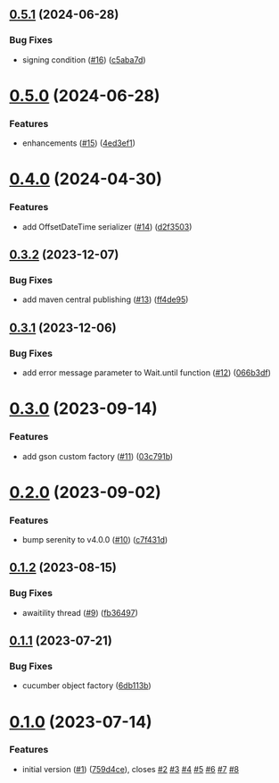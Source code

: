 ## [0.5.1](https://github.com/input-output-hk/atala-automation/compare/atala-automation-v0.5.0...atala-automation-v0.5.1) (2024-06-28)


### Bug Fixes

* signing condition ([#16](https://github.com/input-output-hk/atala-automation/issues/16)) ([c5aba7d](https://github.com/input-output-hk/atala-automation/commit/c5aba7d65891e5d67e95bc2d5c5dc2ba812fb1bf))

# [0.5.0](https://github.com/input-output-hk/atala-automation/compare/atala-automation-v0.4.0...atala-automation-v0.5.0) (2024-06-28)


### Features

* enhancements ([#15](https://github.com/input-output-hk/atala-automation/issues/15)) ([4ed3ef1](https://github.com/input-output-hk/atala-automation/commit/4ed3ef15e7d75883a448627d676b24be4aa41e72))

# [0.4.0](https://github.com/input-output-hk/atala-automation/compare/atala-automation-v0.3.2...atala-automation-v0.4.0) (2024-04-30)


### Features

* add OffsetDateTime serializer ([#14](https://github.com/input-output-hk/atala-automation/issues/14)) ([d2f3503](https://github.com/input-output-hk/atala-automation/commit/d2f3503db45d13fcd30f87bd6c37c3aae1858a54))

## [0.3.2](https://github.com/input-output-hk/atala-automation/compare/atala-automation-v0.3.1...atala-automation-v0.3.2) (2023-12-07)


### Bug Fixes

* add maven central publishing ([#13](https://github.com/input-output-hk/atala-automation/issues/13)) ([ff4de95](https://github.com/input-output-hk/atala-automation/commit/ff4de9539880a3fed4bb2f7b670ebf81c00add2b))

## [0.3.1](https://github.com/input-output-hk/atala-automation/compare/atala-automation-v0.3.0...atala-automation-v0.3.1) (2023-12-06)


### Bug Fixes

* add error message parameter to Wait.until function ([#12](https://github.com/input-output-hk/atala-automation/issues/12)) ([066b3df](https://github.com/input-output-hk/atala-automation/commit/066b3dfc1f891cad09b1889d845f1e4a9995f167))

# [0.3.0](https://github.com/input-output-hk/atala-automation/compare/atala-automation-v0.2.0...atala-automation-v0.3.0) (2023-09-14)


### Features

* add gson custom factory ([#11](https://github.com/input-output-hk/atala-automation/issues/11)) ([03c791b](https://github.com/input-output-hk/atala-automation/commit/03c791bbd3dff9b8d828184844c46f8e90e67532))

# [0.2.0](https://github.com/input-output-hk/atala-automation/compare/atala-automation-v0.1.2...atala-automation-v0.2.0) (2023-09-02)


### Features

* bump serenity to v4.0.0 ([#10](https://github.com/input-output-hk/atala-automation/issues/10)) ([c7f431d](https://github.com/input-output-hk/atala-automation/commit/c7f431d9bafd2c3c4dae2c4f04afa62c8d574bd8))

## [0.1.2](https://github.com/input-output-hk/atala-automation/compare/atala-automation-v0.1.1...atala-automation-v0.1.2) (2023-08-15)


### Bug Fixes

* awaitility thread ([#9](https://github.com/input-output-hk/atala-automation/issues/9)) ([fb36497](https://github.com/input-output-hk/atala-automation/commit/fb36497de253473e7b52ea2e3a771bcc25c06fc1))

## [0.1.1](https://github.com/input-output-hk/atala-automation/compare/atala-automation-v0.1.0...atala-automation-v0.1.1) (2023-07-21)


### Bug Fixes

* cucumber object factory ([6db113b](https://github.com/input-output-hk/atala-automation/commit/6db113b09363d2da214c8f6cd3c9913092081290))

# [0.1.0](https://github.com/input-output-hk/atala-automation/compare/atala-automation-v0.0.1...atala-automation-v0.1.0) (2023-07-14)


### Features

* initial version ([#1](https://github.com/input-output-hk/atala-automation/issues/1)) ([759d4ce](https://github.com/input-output-hk/atala-automation/commit/759d4ce0885ba294ee73f8480c2611b3d07379b3)), closes [#2](https://github.com/input-output-hk/atala-automation/issues/2) [#3](https://github.com/input-output-hk/atala-automation/issues/3) [#4](https://github.com/input-output-hk/atala-automation/issues/4) [#5](https://github.com/input-output-hk/atala-automation/issues/5) [#6](https://github.com/input-output-hk/atala-automation/issues/6) [#7](https://github.com/input-output-hk/atala-automation/issues/7) [#8](https://github.com/input-output-hk/atala-automation/issues/8)
